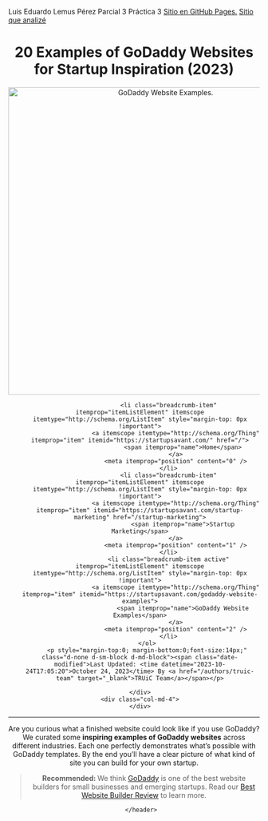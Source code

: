 Luis Eduardo Lemus Pérez
Parcial 3 Práctica 3
[Sitio en GitHub Pages.](https://yiztino.github.io/RecreacionPaginaWeb/)
[Sitio que analizé](https://startupsavant.com/godaddy-website-examples)


 <header>
                                <div class="container">
                                    <div class="row">
                                        <div class="col-md-8 offset-md-2">
                                            <h1>20 Examples of GoDaddy Websites for Startup Inspiration (2023)</h1>
                                                <img src="https://startupsavant.com/images/how-to-guides/build-a-website/godaddy-website-examples.jpg" style="width:615px !important; height:auto !important;" class="img-fluid center-block no-lazyload" width="615" height="411" alt="GoDaddy Website Examples." />
                                            <div class="row">
    <div class="col-md-12">
        <ol class="breadcrumb mt-3 mb-0" style="background-color:transparent;" itemscope itemtype="http://schema.org/BreadcrumbList">

                    <li class="breadcrumb-item" itemprop="itemListElement" itemscope itemtype="http://schema.org/ListItem" style="margin-top: 0px !important">
                        <a itemscope itemtype="http://schema.org/Thing" itemprop="item" itemid="https://startupsavant.com/" href="/">
                            <span itemprop="name">Home</span>
                        </a>
                        <meta itemprop="position" content="0" />
                    </li>
                    <li class="breadcrumb-item" itemprop="itemListElement" itemscope itemtype="http://schema.org/ListItem" style="margin-top: 0px !important">
                        <a itemscope itemtype="http://schema.org/Thing" itemprop="item" itemid="https://startupsavant.com/startup-marketing" href="/startup-marketing">
                            <span itemprop="name">Startup Marketing</span>
                        </a>
                        <meta itemprop="position" content="1" />
                    </li>
                    <li class="breadcrumb-item active" itemprop="itemListElement" itemscope itemtype="http://schema.org/ListItem" style="margin-top: 0px !important">
                        <a itemscope itemtype="http://schema.org/Thing" itemprop="item" itemid="https://startupsavant.com/godaddy-website-examples">
                            <span itemprop="name">GoDaddy Website Examples</span>
                        </a>
                        <meta itemprop="position" content="2" />
                    </li>
        </ol>
        <p style="margin-top:0; margin-bottom:0;font-size:14px;" class="d-none d-sm-block d-md-block"><span class="date-modified">Last Updated: <time datetime="2023-10-24T17:05:20">October 24, 2023</time> By <a href="/authors/truic-team" target="_blank">TRUiC Team</a></span></p>

    </div>
    <div class="col-md-4">
    </div>
</div>
<hr class="mt-0" />

<p>Are you curious what a finished website could look like if you use GoDaddy? We curated some <strong>inspiring examples of GoDaddy websites</strong> across different industries. Each one perfectly demonstrates what’s possible with GoDaddy templates. By the end you’ll have a clear picture of what kind of site you can build for your own startup.</p>
<blockquote>
<p><strong>Recommended: </strong>We think <a href="https://www.jdoqocy.com/click-5628080-14330134?sid=supsa+godaddy-website-examples+top" target="_blank" rel="nofollow" title="Link to GoDaddy" class="aff" >GoDaddy</a> is one of the best website builders for small businesses and emerging startups. Read our <a href="/best-business-website-builders" title="Link to Best Business Website Builders Review" target="_blank" rel="noopener">Best Website Builder Review</a> to learn more.</p>
</blockquote>                                        </div>
                                    </div>
                                </div>
 
        </header>